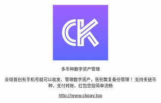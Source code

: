 <p align="center">
  <a href="http://www.ckpay.top">
    <img alt="docsify" src="./docs/images/icon.png">
  </a>
</p>

<p align="center">
  多币种数字资产管理
</p>
<p align="center">
  全球首创有手机号就可以收发、管理数字资产，告别繁复备份管理！
支持多链币种，支付转账、红包空投简单流畅
</p>

<p align="center"><a href="http://www.ckpay.top" target="_blank">http://www.ckpay.top</a></p>
